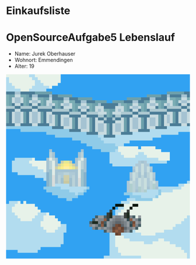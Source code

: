 # Einkaufsliste
OpenSourceAufgabe5
Lebenslauf
==========

* Name: Jurek Oberhauser
* Wohnort: Emmendingen
* Alter: 19

![Das Bild](https://github.com/Aeolic/Einkaufsliste/blob/MyLocalbranch/wolkenstadt.png)
